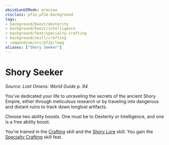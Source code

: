 ```yaml
---
obsidianUIMode: preview
cssclass: pf2e,pf2e-background
tags:
- background/boost/dexterity
- background/boost/intelligence
- background/feat/specialty-crafting
- background/skill/crafting
- compendium/src/pf2e/lowg
aliases: ["Shory Seeker"]
---
```

# Shory Seeker
*Source: Lost Omens: World Guide p. 94*  

You've dedicated your life to unraveling the secrets of the ancient Shory Empire, either through meticulous research or by traveling into dangerous and distant ruins to track down longlost artifacts.

Choose two ability boosts. One must be to Dexterity or Intelligence, and one is a free ability boost.

You're trained in the [Crafting](/compendium/skills.md#Crafting) skill and the [Shory Lore](/compendium/skills.md#Lore) skill. You gain the [Specialty Crafting](/compendium/feats/specialty-crafting.md) skill feat.